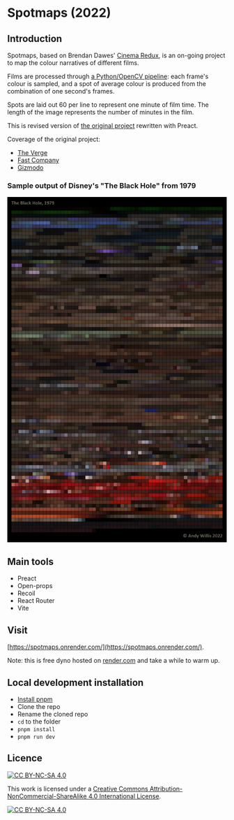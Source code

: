 # Spotmaps (2022)

## Introduction

Spotmaps, based on Brendan Dawes' [Cinema Redux](http://brendandawes.com/projects/cinemaredux), is an on-going project to map the colour narratives of different films.

Films are processed through [a Python/OpenCV pipeline](https://github.com/andywillis/spotmaps-pipeline/): each frame's colour is sampled, and a spot of average colour is produced from the combination of one second's frames.

Spots are laid out 60 per line to represent one minute of film time. The length of the image represents the number of minutes in the film.

This is revised version of [the original project](https://github.com/andywillis/spotmaps-2012) rewritten with Preact.

Coverage of the original project:

- [The Verge](https://www.theverge.com/2013/1/15/3878234/andy-willis-spotmaps-turns-movies-into-color-maps)
- [Fast Company](https://www.fastcompany.com/90185487/infographic-the-colors-from-your-favorite-movies-mapped-to-7200-pixels)
- [Gizmodo](http://gizmodo.com/5972740/the-color-of-movies-visualized)

### Sample output of Disney's "The Black Hole" from 1979

![The Black Hole, 1979](docs/Black%20Hole%2C%20The.png)

## Main tools

- Preact
- Open-props
- Recoil
- React Router
- Vite

## Visit

[https://spotmaps.onrender.com/](https://spotmaps.onrender.com/).

Note: this is free dyno hosted on [render.com](https://render.com/) and take a while to warm up.

## Local development installation

- [Install pnpm](https://pnpm.io/installation)
- Clone the repo
- Rename the cloned repo
- `cd` to the folder
- `pnpm install`
- `pnpm run dev`

## Licence

[![CC BY-NC-SA 4.0][cc-by-nc-sa-shield]][cc-by-nc-sa]

This work is licensed under a
[Creative Commons Attribution-NonCommercial-ShareAlike 4.0 International License][cc-by-nc-sa].

[![CC BY-NC-SA 4.0][cc-by-nc-sa-image]][cc-by-nc-sa]

[cc-by-nc-sa]: http://creativecommons.org/licenses/by-nc-sa/4.0/
[cc-by-nc-sa-image]: https://licensebuttons.net/l/by-nc-sa/4.0/88x31.png
[cc-by-nc-sa-shield]: https://img.shields.io/badge/License-CC%20BY--NC--SA%204.0-lightgrey.svg
